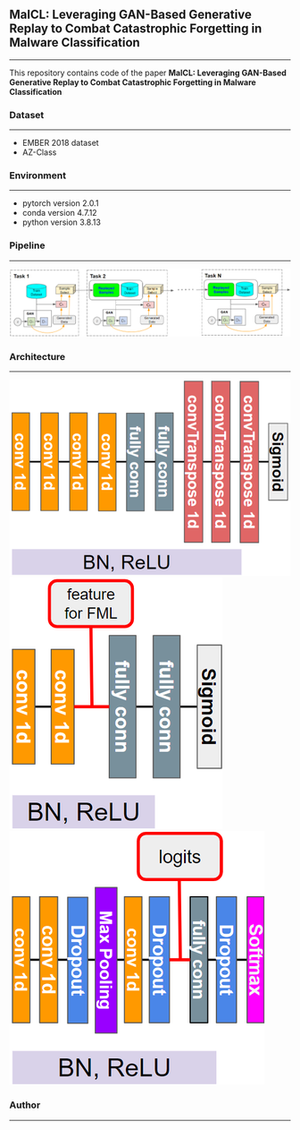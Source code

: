 ## MalCL: Leveraging GAN-Based Generative Replay to Combat Catastrophic Forgetting in Malware Classification

---

This repository contains code of the paper __MalCL: Leveraging GAN-Based Generative Replay to Combat Catastrophic Forgetting in Malware Classification__



### Dataset
---
* EMBER 2018 dataset
* AZ-Class


### Environment
---
* pytorch version 2.0.1
* conda version 4.7.12
* python version 3.8.13


### Pipeline
---
![pipeline](https://github.com/MalwareReplayGAN/MalCL/blob/master/Repo_img/pipeline_new.png)


### Architecture
---
![Generator](https://github.com/MalwareReplayGAN/MalCL/blob/master/Repo_img/Generator.png)
![Discriminator](https://github.com/MalwareReplayGAN/MalCL/blob/master/Repo_img/Discriminator.png)
![Classifier](https://github.com/MalwareReplayGAN/MalCL/blob/master/Repo_img/Classifier.png)



### Author
---


